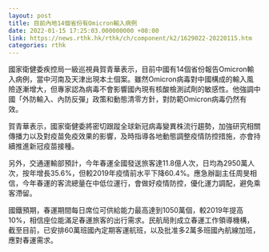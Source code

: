 ```yaml
---
layout: post
title: 目前內地14個省份有Omicron輸入病例
date: 2022-01-15 17:25:03.000000000 +08:00
link: https://news.rthk.hk/rthk/ch/component/k2/1629022-20220115.htm
categories: rthk
---
```


國家衛健委疾控局一級巡視員賀青華表示，目前中國有14個省份報告Omicron輸入病例，當中河南及天津出現本土個案。雖然Omicron病毒對中國構成的輸入風險逐漸增大，但專家認為病毒不會影響國內現有核酸檢測試劑的敏感性。他強調中國「外防輸入、內防反彈」政策和動態清零方針，對防範Omicron病毒仍然有效。

賀青華表示，國家衛健委將密切跟蹤全球新冠病毒變異株流行趨勢，加強研究相關傳播力以及對疫苗免疫效果的影響，及時指導各地動態調整疫情防控措施，亦會持續推進新冠疫苗接種。

另外，交通運輸部預計，今年春運全國發送旅客達11.8億人次，日均為2950萬人次，按年增長35.6%，但較2019年疫情前水平下降60.4%。應急辦副主任周旻相信，今年春運的客流總量在中低位運行，會做好疫情防控，優化運力調配，避免乘客滯留。

國鐵預期，春運期間每日席位可供給能力最高達到1050萬個，較2019年提高10%，相信座位能滿足春運旅客的出行需求。民航局則成立春運工作領導機構，截至目前，已安排60萬班國內定期客運航班，以及批准多2萬多班國內航線加班，應對春運需求。
